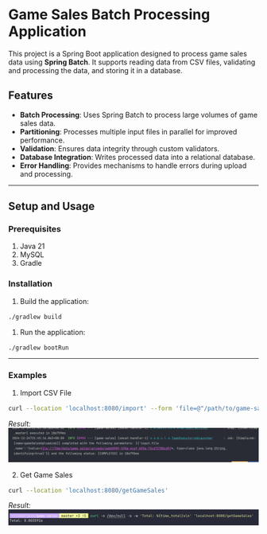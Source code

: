 # Game Sales Batch Processing Application

This project is a Spring Boot application designed to process game sales data using **Spring Batch**. It supports
reading data from CSV files, validating and processing the data, and storing it in a database.

## Features

- **Batch Processing**: Uses Spring Batch to process large volumes of game sales data.
- **Partitioning**: Processes multiple input files in parallel for improved performance.
- **Validation**: Ensures data integrity through custom validators.
- **Database Integration**: Writes processed data into a relational database.
- **Error Handling**: Provides mechanisms to handle errors during upload and processing.

---

## Setup and Usage

### Prerequisites

1. Java 21
2. MySQL
3. Gradle

### Installation

1. Build the application:

```bash
./gradlew build
```

1. Run the application:

```bash
./gradlew bootRun
```

---

### Examples

1. Import CSV File

```bash
curl --location 'localhost:8080/import' --form 'file=@"/path/to/game-sales/src/main/resources/game_sales_data.csv"'
```

*Result:*
![import_csv_result.png](img/import_csv_result.png)

2. Get Game Sales
```bash
curl --location 'localhost:8080/getGameSales'
```

*Result:*
![get_game_sales_result.png](img/get_game_sales_result.png)

